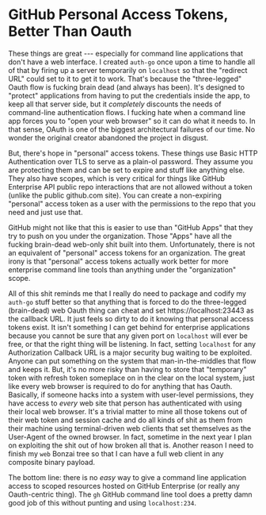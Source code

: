 # GitHub Personal Access Tokens, Better Than Oauth

These things are great --- especially for command line applications that
don't have a web interface. I created `auth-go` once upon a time to
handle all of that by firing up a server temporarily on `localhost` so
that the "redirect URL" could set to it to get it to work. That's
because the "three-legged" Oauth flow is fucking brain dead (and always
has been). It's designed to "protect" applications from having to put
the credentials inside the app, to keep all that server side, but it
*completely* discounts the needs of command-line authentication flows. I
fucking hate when a command line app forces you to "open your web
browser" so it can do what it needs to. In that sense, OAuth is one of
the biggest architectural failures of our time. No wonder the original
creator abandoned the project in disgust.

But, there's hope in "personal" access tokens. These things use Basic
HTTP Authentication over TLS to serve as a plain-ol password. They
assume you are protecting them and can be set to expire and stuff like
anything else. They also have scopes, which is very critical for things
like GitHub Enterprise API public repo interactions that are not allowed
without a token (unlike the public github.com site). You can create a
non-expiring "personal" access token as a user with the permissions to
the repo that you need and just use that.

GitHub might not like that this is easier to use than "GitHub Apps" that
they try to push on you under the organization. Those "Apps" have all
the fucking brain-dead web-only shit built into them. Unfortunately,
there is not an equivalent of "personal" access tokens for an
organization. The great irony is that "personal" access tokens actually
work better for more enterprise command line tools than anything under
the "organization" scope.

All of this shit reminds me that I really do need to package and codify
my `auth-go` stuff better so that anything that is forced to do the
three-legged (brain-dead) web Oauth thing can cheat and set
https://localhost:23443 as the callback URL. It just feels so dirty to
do it knowing that personal access tokens exist. It isn't something I
can get behind for enterprise applications because you cannot be sure
that any given port on `localhost` will ever be free, or that the right
thing will be listening. In fact, setting `localhost` for any
Authorization Callback URL is a major security bug waiting to be
exploited. Anyone can put something on the system that
man-in-the-middles that flow and keeps it. But, it's no more risky than
having to store that "temporary" token with refresh token someplace on
in the clear on the local system, just like every web browser is
required to do for anything that has Oauth. Basically, if someone hacks
into a system with user-level permissions, they have access to *every*
web site that person has authenticated with using their local web
browser. It's a trivial matter to mine all those tokens out of their web
token and session cache and do all kinds of shit as them from their
machine using terminal-driven web clients that set themselves as the
User-Agent of the owned browser. In fact, sometime in the next year I
plan on exploiting the shit out of how broken all that is. Another
reason I need to finish my `web` Bonzai tree so that I can have a full
web client in any composite binary payload.

The bottom line: there is no *easy* way to give a command line
application access to scoped resources hosted on GitHub Enterprise (or
really any Oauth-centric thing). The `gh` GitHub command line tool does
a pretty damn good job of this without punting and using
`localhost:234`.
